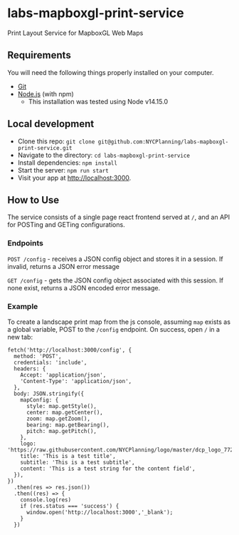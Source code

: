 # labs-mapboxgl-print-service

Print Layout Service for MapboxGL Web Maps

## Requirements

You will need the following things properly installed on your computer.

* [Git](https://git-scm.com/)
* [Node.js](https://nodejs.org/) (with npm)
  - This installation was tested using Node v14.15.0

## Local development

* Clone this repo: `git clone git@github.com:NYCPlanning/labs-mapboxgl-print-service.git`
* Navigate to the directory: `cd labs-mapboxgl-print-service`
* Install dependencies: `npm install`
* Start the server: `npm run start`
* Visit your app at [http://localhost:3000](http://localhost:3000).

## How to Use

The service consists of a single page react frontend served at `/`, and an API for POSTing and GETing configurations.

### Endpoints

`POST /config` - receives a JSON config object and stores it in a session.  If invalid, returns a JSON error message

`GET /config` - gets the JSON config object associated with this session.  If none exist, returns a JSON encoded error message.

### Example

To create a landscape print map from the js console, assuming `map` exists as a global variable, POST to the `/config` endpoint.  On success, open `/` in a new tab:
```
fetch('http://localhost:3000/config', {
  method: 'POST',
  credentials: 'include',
  headers: {
    Accept: 'application/json',
    'Content-Type': 'application/json',
  },
  body: JSON.stringify({
    mapConfig: {
      style: map.getStyle(),
      center: map.getCenter(),
      zoom: map.getZoom(),
      bearing: map.getBearing(),
      pitch: map.getPitch(),
    },
    logo: 'https://raw.githubusercontent.com/NYCPlanning/logo/master/dcp_logo_772.png',
    title: 'This is a test title',
    subtitle: 'This is a test subtitle',
    content: 'This is a test string for the content field',
  }),
})
  .then(res => res.json())
  .then((res) => {
    console.log(res)
    if (res.status === 'success') {
      window.open('http://localhost:3000','_blank');
    }
  })
```
